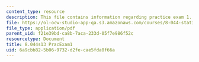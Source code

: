 ```yaml
---
content_type: resource
description: This file contains information regarding practice exam 1.
file: https://ol-ocw-studio-app-qa.s3.amazonaws.com/courses/8-044-statistical-physics-i-spring-2013/6a9cbb825b069732d2fecae5fda0f66a_MIT8_044S14_practexam1_03.pdf
file_type: application/pdf
parent_uid: f21e39bd-ca8b-7aca-233d-05f7e986f52c
resourcetype: Document
title: 8.044s13 PracExam1
uid: 6a9cbb82-5b06-9732-d2fe-cae5fda0f66a
---
```

